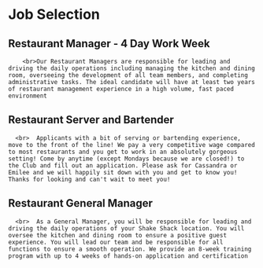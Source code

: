 # Job Selection

## Restaurant Manager - 4 Day Work Week
        <br>Our Restaurant Managers are responsible for leading and driving the daily operations including managing the kitchen and dining room, overseeing the development of all team members, and completing administrative tasks. The ideal candidate will have at least two years of restaurant management experience in a high volume, fast paced environment

## Restaurant Server and Bartender
      <br>  Applicants with a bit of serving or bartending experience, move to the front of the line! We pay a very competitive wage compared to most restaurants and you get to work in an absolutely gorgeous setting! Come by anytime (except Mondays because we are closed!) to the Club and fill out an application. Please ask for Cassandra or Emilee and we will happily sit down with you and get to know you! Thanks for looking and can't wait to meet you!

## Restaurant General Manager
      <br>  As a General Manager, you will be responsible for leading and driving the daily operations of your Shake Shack location. You will oversee the kitchen and dining room to ensure a positive guest experience. You will lead our team and be responsible for all functions to ensure a smooth operation. We provide an 8-week training program with up to 4 weeks of hands-on application and certification
